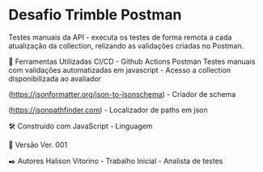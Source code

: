 # Desafio Trimble Postman
Testes manuais da API - executa os testes de forma remota a cada atualização da collection, relizando as validações criadas no Postman.

🔩 Ferramentas Utilizadas
CI/CD - Github Actions
Postman Testes manuais com validações automatizadas em javascript - Acesso a collection disponibilizada ao avaliador


(https://jsonformatter.org/json-to-jsonschema) - Criador de schema

(https://jsonpathfinder.com) - Localizador de paths em json

🛠️ Construído com
JavaScript - Linguagem

📌 Versão
Ver. 001

✒️ Autores
Halison Vitorino - Trabalho Inicial - Analista de testes
